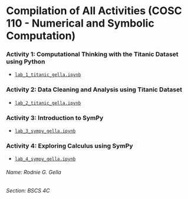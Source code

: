 # Compilation of All Activities (COSC 110 - Numerical and Symbolic Computation)

### Activity 1: Computational Thinking with the Titanic Dataset using Python
- [`lab_1_titanic_gella.ipynb`](https://github.com/raianah/cosc110/tree/main/Activity%201)

### Activity 2: Data Cleaning and Analysis using Titanic Dataset
- [`lab_2_titanic_gella.ipynb`](https://github.com/raianah/cosc110/tree/main/Activity%202)

### Activity 3: Introduction to SymPy
- [`lab_3_sympy_gella.ipynb`](https://github.com/raianah/cosc110/tree/main/Activity%203)

### Activity 4: Exploring Calculus using SymPy
- [`lab_4_sympy_gella.ipynb`](https://github.com/raianah/cosc110/tree/main/Activity%204)


###### Name: Rodnie G. Gella
###### Section: BSCS 4C